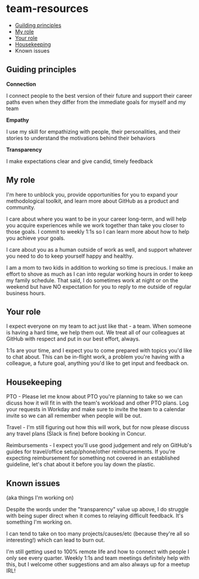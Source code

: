 # team-resources

- [Guilding principles](#guiding-principles)
- [My role](#my-role)
- [Your role](#your-role)
- [Housekeeping](#housekeeping)
- Known issues 


## Guiding principles
**Connection**

I connect people to the best version of their future and support their career paths even when they differ from the immediate goals for myself and my team

**Empathy**

I use my skill for empathizing with people, their personalities, and their stories to understand the motivations behind their behaviors

**Transparency**

I make expectations clear and give candid, timely feedback


## My role
I'm here to unblock you, provide opportunities for you to expand your methodological toolkit, and learn more about GitHub as a product and community. 

I care about where you want to be in your career long-term, and will help you acquire experiences while we work together than take you closer to those goals. I commit to weekly 1:1s so I can learn more about how to help you achieve your goals. 

I care about you as a human outside of work as well, and support whatever you need to do to keep yourself happy and healthy.

I am a mom to two kids in addition to working so time is precious. I make an effort to shove as much as I can into regular working hours in order to keep my family schedule. That said, I do sometimes work at night or on the weekend but have NO expectation for you to reply to me outside of regular business hours. 


## Your role
I expect everyone on my team to act just like that - a team. When someone is having a hard time, we help them out. We treat all of our colleagues at GitHub with respect and put in our best effort, always. 

1:1s are your time, and I expect you to come prepared with topics you'd like to chat about. This can be in-flight work, a problem you're having with a colleague, a future goal, anything you'd like to get input and feedback on.


## Housekeeping
PTO - Please let me know about PTO you're planning to take so we can dicuss how it will fit in with the team's workload and other PTO plans. Log your requests in Workday and make sure to invite the team to a calendar invite so we can all remember when people will be out.

Travel - I'm still figuring out how this will work, but for now please discuss any travel plans (Slack is fine) before booking in Concur. 

Reimbursements - I expect you'll use good judgement and rely on GitHub's guides for travel/office setup/phone/other reimbursements. If you're expecting reimbursement for something not covered in an established guideline, let's chat about it before you lay down the plastic.


## Known issues
(aka things I'm working on)

Despite the words under the "transparency" value up above, I do struggle with being super direct when it comes to relaying difficult feedback. It's something I'm working on.

I can tend to take on too many projects/causes/etc (because they're all so interesting!) which can lead to burn out. 

I'm still getting used to 100% remote life and how to connect with people I only see every quarter. Weekly 1:1s and team meetings definitely help with this, but I welcome other suggestions and am also always up for a meetup IRL!

